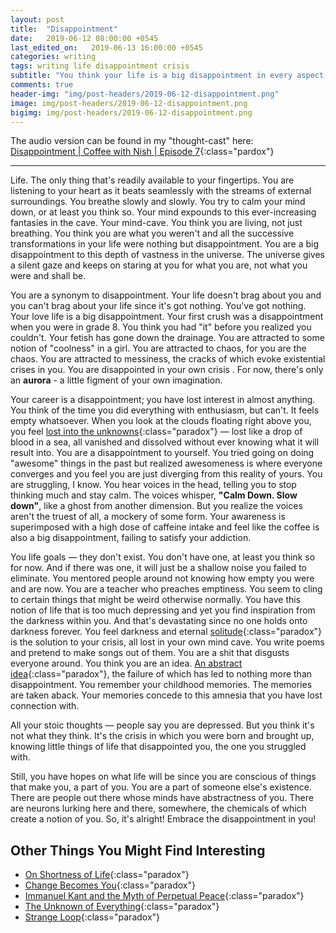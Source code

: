 ```yaml
---
layout: post
title:  "Disappointment"
date:   2019-06-12 08:00:00 +0545
last_edited_on:   2019-06-13 16:00:00 +0545
categories: writing
tags: writing life disappointment crisis
subtitle: "You think your life is a big disappointment in every aspect. Just try to embrace that and do things that you feel satisfied with."
comments: true
header-img: "img/post-headers/2019-06-12-disappointment.png"
image: img/post-headers/2019-06-12-disappointment.png
bigimg: img/post-headers/2019-06-12-disappointment.png
---
```


The audio version can be found in my "thought-cast" here:  
[Disappointment | Coffee with Nish | Episode 7](https://www.youtube.com/watch?v=BwRksA0LzH4){:class="pardox"}

---


Life. The only thing that's readily available to your fingertips. You are listening to your heart as it beats seamlessly with the streams of external surroundings. You breathe slowly and slowly. You try to calm your mind down, or at least you think so. Your mind expounds to this ever-increasing fantasies in the cave. 
Your mind-cave.
You think you are living, not just breathing. You think you are what you weren't and all the successive transformations in your life were nothing but disappointment. You are a big disappointment to this depth of vastness in the universe. The universe gives a silent gaze and keeps on staring at you for what you are, not what you were and shall be.

You are a synonym to disappointment. Your life doesn't brag about you and you can't brag about your life since it's got nothing.
You've got nothing. 
Your love life is a big disappointment. Your first crush was a disappointment when you were in grade 8. You think you had "it" before you realized you couldn't. Your fetish has gone down the drainage. You are attracted to some notion of "coolness" in a girl. You are attracted to chaos, for you are the chaos. You are attracted to messiness, the cracks of which evoke existential crises in you. You are disappointed in your own crisis .
For now, there's only an **aurora** - a little figment of your own imagination.

Your career is a disappointment; you have lost interest in almost anything. You think of the time you did everything with enthusiasm, but can't. It feels empty whatsoever.  When you look at the clouds floating right above you, you feel [lost into the unknowns](/poetry/thoughts-lost-in-crowd.html){:class="paradox"} — lost like a drop of blood in a sea, all vanished and dissolved without ever knowing what it will result into. You are a disappointment to yourself. You tried going on doing "awesome" things in the past but realized awesomeness is where everyone converges and you feel you are just diverging from this reality of yours. You are struggling, I know. You hear voices in the head, telling you to stop thinking much and stay calm. The voices whisper, **"Calm Down. Slow down"**, like a ghost from another dimension. But you realize the voices aren't the truest of all, a mockery of some form. Your awareness is superimposed with a high dose of caffeine intake and feel like the coffee is also a big disappointment, failing to satisfy your addiction.

You life goals — they don't exist. You don't have one, at least you think so for now. And if there was one, it will just be a shallow noise you failed to eliminate. You mentored people around not knowing how empty you were and are now. You are a teacher who preaches emptiness. You seem to cling to certain things that might be weird otherwise normally. You have this notion of life that is too much depressing and yet you find inspiration from the darkness within you. And that's devastating since no one holds onto darkness forever. You feel darkness and eternal [solitude](https://medium.com/@nishparadox/solitude-8edd35396b57){:class="paradox"} is the solution to your crisis, all lost in your own mind cave. You write poems and pretend to make songs out of them. You are a shit that disgusts everyone around. You think you are an idea. [An abstract idea](/writing/echoes-and-silences.html){:class="paradox"}, the failure of which has led to nothing more than disappointment. You remember your childhood memories. The memories are taken aback. Your memories concede to this amnesia that you have lost connection with.

All your stoic thoughts — people say you are depressed. But you think it's not what they think. It's the crisis in which you were born and brought up, knowing little things of life that disappointed you, the one you struggled with.

Still, you have hopes on what life will be since you are conscious of things that make you, a part of you. You are a part of someone else's existence. There are people out there whose minds have abstractness of you. There are neurons lurking here and there, somewhere, the chemicals of which create a notion of you. So, it's alright! Embrace the disappointment in you!
  
## Other Things You Might Find Interesting
- [On Shortness of Life](https://tim.blog/2009/04/24/on-the-shortness-of-life-an-introduction-to-seneca/){:class="paradox"}
- [Change Becomes You](https://aeon.co/essays/to-be-true-to-ones-self-means-changing-to-become-that-self){:class="paradox"}
- [Immanuel Kant and the Myth of Perpetual Peace](https://nationalinterest.org/feature/immanuel-kant-the-myth-perpetual-peace-22087){:class="paradox"}
- [The Unknown of Everything](https://www.youtube.com/watch?v=loBqzP3Yaj0){:class="paradox"}
- [Strange Loop](/writing/strange-loop.html){:class="paradox"}
